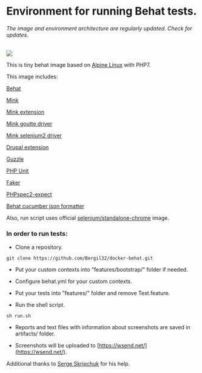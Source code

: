 Environment for running Behat tests.
============

###### The image and environment architecture are regularly updated. Check for updates.   

[![](https://images.microbadger.com/badges/image/bergil/docker-behat.svg)](https://microbadger.com/images/bergil/docker-behat)


This is tiny behat image based on [Alpine Linux](https://hub.docker.com/_/alpine/) with PHP7.

This image includes:

[Behat](https://packagist.org/packages/behat/behat)

[Mink](https://packagist.org/packages/behat/mink)

[Mink extension](https://packagist.org/packages/behat/mink-extension)

[Mink goutte driver](https://packagist.org/packages/behat/mink-goutte-driver)

[Mink selenium2 driver](https://packagist.org/packages/behat/mink-selenium2-driver)

[Drupal extension](https://packagist.org/packages/drupal/drupal-extension)

[Guzzle](https://packagist.org/packages/guzzlehttp/guzzle)

[PHP Unit](https://packagist.org/packages/phpunit/phpunit)

[Faker](https://packagist.org/packages/fzaninotto/faker)

[PHPspec2-expect](https://packagist.org/packages/bossa/phpspec2-expect)

[Behat cucumber json formatter](https://packagist.org/packages/vanare/behat-cucumber-json-formatter)

Also, run script uses official [selenium/standalone-chrome](https://github.com/SeleniumHQ/docker-selenium) image.

### In order to run tests:
* Clone a repository.
```
git clone https://github.com/Bergil32/docker-behat.git
```

* Put your custom contexts into "features/bootstrap/" folder if needed.

* Configure behat.yml for your custom contexts.

* Put your tests  into "features/" folder and remove Test.feature.


* Run the shell script.
```
sh run.sh
```
* Reports and text files with information about screenshots are saved in artifacts/ folder.

* Screenshots will be uploaded to [https://wsend.net/](https://wsend.net/).

Additional thanks to [Serge Skripchuk](https://www.drupal.org/u/idtarzanych) for his help.
